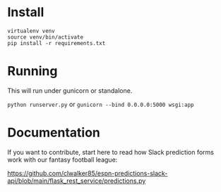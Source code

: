 # Install
```
virtualenv venv
source venv/bin/activate
pip install -r requirements.txt
```

# Running
This will run under gunicorn or standalone.

`python runserver.py`
or
`gunicorn --bind 0.0.0.0:5000 wsgi:app`

# Documentation

If you want to contribute, start here to read how Slack prediction forms work with our fantasy football league:

https://github.com/clwalker85/espn-predictions-slack-api/blob/main/flask_rest_service/predictions.py
